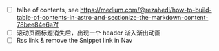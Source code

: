 - [ ] talbe of contents, see https://medium.com/@rezahedi/how-to-build-table-of-contents-in-astro-and-sectionize-the-markdown-content-78bee84e6a7f
- [ ] 滚动页面标题消失后，出现一个 header 渐入渐出动画
- [ ] Rss link & remove the Snippet link in Nav
